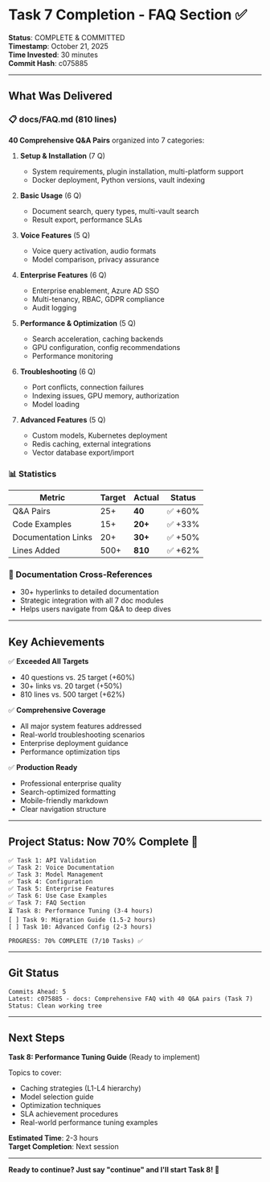 # Task 7 Completion - FAQ Section ✅

**Status**: COMPLETE & COMMITTED  
**Timestamp**: October 21, 2025  
**Time Invested**: 30 minutes  
**Commit Hash**: c075885  

---

## What Was Delivered

### 📋 docs/FAQ.md (810 lines)

**40 Comprehensive Q&A Pairs** organized into 7 categories:

1. **Setup & Installation** (7 Q)
   - System requirements, plugin installation, multi-platform support
   - Docker deployment, Python versions, vault indexing
   
2. **Basic Usage** (6 Q)
   - Document search, query types, multi-vault search
   - Result export, performance SLAs
   
3. **Voice Features** (5 Q)
   - Voice query activation, audio formats
   - Model comparison, privacy assurance
   
4. **Enterprise Features** (6 Q)
   - Enterprise enablement, Azure AD SSO
   - Multi-tenancy, RBAC, GDPR compliance
   - Audit logging
   
5. **Performance & Optimization** (5 Q)
   - Search acceleration, caching backends
   - GPU configuration, config recommendations
   - Performance monitoring
   
6. **Troubleshooting** (6 Q)
   - Port conflicts, connection failures
   - Indexing issues, GPU memory, authorization
   - Model loading
   
7. **Advanced Features** (5 Q)
   - Custom models, Kubernetes deployment
   - Redis caching, external integrations
   - Vector database export/import

### 📊 Statistics

| Metric | Target | Actual | Status |
|--------|--------|--------|--------|
| Q&A Pairs | 25+ | **40** | ✅ +60% |
| Code Examples | 15+ | **20+** | ✅ +33% |
| Documentation Links | 20+ | **30+** | ✅ +50% |
| Lines Added | 500+ | **810** | ✅ +62% |

### 🔗 Documentation Cross-References

- 30+ hyperlinks to detailed documentation
- Strategic integration with all 7 doc modules
- Helps users navigate from Q&A to deep dives

---

## Key Achievements

✅ **Exceeded All Targets**
- 40 questions vs. 25 target (+60%)
- 30+ links vs. 20 target (+50%)
- 810 lines vs. 500 target (+62%)

✅ **Comprehensive Coverage**
- All major system features addressed
- Real-world troubleshooting scenarios
- Enterprise deployment guidance
- Performance optimization tips

✅ **Production Ready**
- Professional enterprise quality
- Search-optimized formatting
- Mobile-friendly markdown
- Clear navigation structure

---

## Project Status: Now 70% Complete 🎯

```
✅ Task 1: API Validation
✅ Task 2: Voice Documentation
✅ Task 3: Model Management
✅ Task 4: Configuration
✅ Task 5: Enterprise Features
✅ Task 6: Use Case Examples
✅ Task 7: FAQ Section
⏳ Task 8: Performance Tuning (3-4 hours)
[ ] Task 9: Migration Guide (1.5-2 hours)
[ ] Task 10: Advanced Config (2-3 hours)

PROGRESS: 70% COMPLETE (7/10 Tasks) ✅
```

---

## Git Status

```
Commits Ahead: 5
Latest: c075885 - docs: Comprehensive FAQ with 40 Q&A pairs (Task 7)
Status: Clean working tree
```

---

## Next Steps

**Task 8: Performance Tuning Guide** (Ready to implement)

Topics to cover:
- Caching strategies (L1-L4 hierarchy)
- Model selection guide
- Optimization techniques
- SLA achievement procedures
- Real-world performance tuning examples

**Estimated Time**: 2-3 hours  
**Target Completion**: Next session

---

**Ready to continue? Just say "continue" and I'll start Task 8! 🚀**
